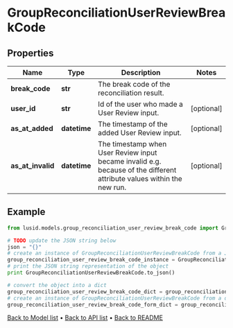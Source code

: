 # GroupReconciliationUserReviewBreakCode


## Properties
Name | Type | Description | Notes
------------ | ------------- | ------------- | -------------
**break_code** | **str** | The break code of the reconciliation result. | 
**user_id** | **str** | Id of the user who made a User Review input. | [optional] 
**as_at_added** | **datetime** | The timestamp of the added User Review input. | [optional] 
**as_at_invalid** | **datetime** | The timestamp when User Review input became invalid e.g. because of the different attribute values within the new run. | [optional] 

## Example

```python
from lusid.models.group_reconciliation_user_review_break_code import GroupReconciliationUserReviewBreakCode

# TODO update the JSON string below
json = "{}"
# create an instance of GroupReconciliationUserReviewBreakCode from a JSON string
group_reconciliation_user_review_break_code_instance = GroupReconciliationUserReviewBreakCode.from_json(json)
# print the JSON string representation of the object
print GroupReconciliationUserReviewBreakCode.to_json()

# convert the object into a dict
group_reconciliation_user_review_break_code_dict = group_reconciliation_user_review_break_code_instance.to_dict()
# create an instance of GroupReconciliationUserReviewBreakCode from a dict
group_reconciliation_user_review_break_code_form_dict = group_reconciliation_user_review_break_code.from_dict(group_reconciliation_user_review_break_code_dict)
```
[Back to Model list](../README.md#documentation-for-models) &#8226; [Back to API list](../README.md#documentation-for-api-endpoints) &#8226; [Back to README](../README.md)


